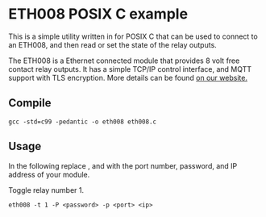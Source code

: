 # ETH008 POSIX C example

This is a simple utility written in for POSIX C that can be used to connect to an ETH008, and then read or set the state of the relay outputs.

The ETH008 is a Ethernet connected module that provides 8 volt free contact relay outputs. It has a simple TCP/IP control interface, and MQTT support with TLS encryption. More details can be found [on our website.](https://www.robot-electronics.co.uk/eth008b.html)

## Compile
```
gcc -std=c99 -pedantic -o eth008 eth008.c
```

## Usage

In the following replace <port>, <password> and <ip> with the port number, password, and IP address of your module.

Toggle relay number 1.
```
eth008 -t 1 -P <password> -p <port> <ip> 
```


